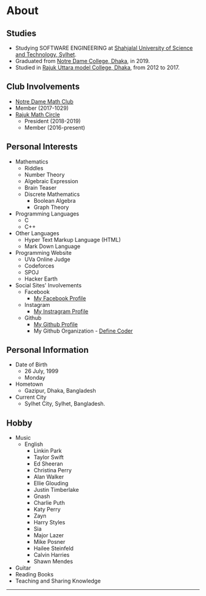 # About
## Studies
- Studying SOFTWARE ENGINEERING at [Shahjalal University of Science and Technology, Sylhet](sust.edu).
- Graduated from [Notre Dame College, Dhaka](notredamecollege-dhaka.com), in 2019.
- Studied in [Rajuk Uttara model College, Dhaka](rajukcollege.net), from 2012 to 2017.
## Club Involvements
- [Notre Dame Math Club](https://facebook.com/official.ndmc)
- Member (2017-1029)
- [Rajuk Math Circle](https://facebook.com/rajukmathcircle)
    - President (2018-2019)
    - Member (2016-present)
## Personal Interests
- Mathematics
    - Riddles
    - Number Theory
    - Algebraic Expression
    - Brain Teaser
    - Discrete Mathematics
        - Boolean Algebra
        - Graph Theory
- Programming Languages
    - C
    - C++
- Other Languages
    - Hyper Text Markup Language (HTML)
    - Mark Down Language
- Programming Website
    - UVa Online Judge
    - Codeforces
    - SPOJ
    - Hacker Earth
- Social Sites' Involvements
    - Facebook
        - [My Facebook Profile](https://facebook.com/shanto3585)
    - Instagram
        - [My Instragram Profile](https://www.instagram.com/____s___h___a___n___t___o____/)
    - Github
        - [My Github Profile](https://github.com/shanto-swe029)
        - My Github Organization - [Define Coder](https://github.com/definecoder)
## Personal Information
- Date of Birth
    - 26 July, 1999
    - Monday
- Hometown
    - Gazipur, Dhaka, Bangladesh
- Current City
    - Sylhet City, Sylhet, Bangladesh.
## Hobby
- Music
    - English
        - Linkin Park
        - Taylor Swift
        - Ed Sheeran
        - Christina Perry
        - Alan Walker
        - Ellie Glouding
        - Justin Timberlake
        - Gnash
        - Charlie Puth
        - Katy Perry
        - Zayn
        - Harry Styles
        - Sia
        - Major Lazer
        - Mike Posner
        - Hailee Steinfeld
        - Calvin Harries
        - Shawn Mendes
- Guitar
- Reading Books
- Teaching and Sharing Knowledge

***
